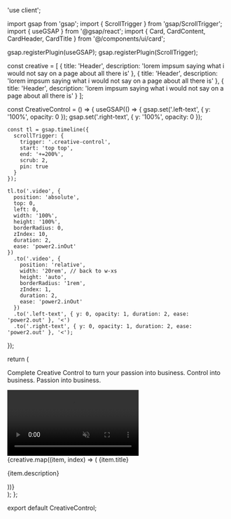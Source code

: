 'use client';

import gsap from 'gsap';
import { ScrollTrigger } from 'gsap/ScrollTrigger';
import { useGSAP } from '@gsap/react';
import { Card, CardContent, CardHeader, CardTitle } from '@/components/ui/card';

gsap.registerPlugin(useGSAP);
gsap.registerPlugin(ScrollTrigger);

const creative = [
{ title: 'Header', description: 'lorem impsum saying what i would not say on a page about all there is' },
{ title: 'Header', description: 'lorem impsum saying what i would not say on a page about all there is' },
{ title: 'Header', description: 'lorem impsum saying what i would not say on a page about all there is' }
];

const CreativeControl = () => {
useGSAP(() => {
gsap.set('.left-text', { y: '100%', opacity: 0 });
gsap.set('.right-text', { y: '100%', opacity: 0 });

    const tl = gsap.timeline({
      scrollTrigger: {
        trigger: '.creative-control',
        start: 'top top',
        end: '+=200%',
        scrub: 2,
        pin: true
      }
    });

    tl.to('.video', {
      position: 'absolute',
      top: 0,
      left: 0,
      width: '100%',
      height: '100%',
      borderRadius: 0,
      zIndex: 10,
      duration: 2,
      ease: 'power2.inOut'
    })
      .to('.video', {
        position: 'relative',
        width: '20rem', // back to w-xs
        height: 'auto',
        borderRadius: '1rem',
        zIndex: 1,
        duration: 2,
        ease: 'power2.inOut'
      })
      .to('.left-text', { y: 0, opacity: 1, duration: 2, ease: 'power2.out' }, '<')
      .to('.right-text', { y: 0, opacity: 1, duration: 2, ease: 'power2.out' }, '<');

});

return (
<div className="creative-control relative space-y-12 py-12 flex flex-col sm:flex-row gap-6 overflow-hidden">
<div className="left-text min-h-full sm:basis-1/3 flex justify-center place-items-center text-center z-10">
<p className="sm:my-auto text-start">
Complete Creative Control to turn your passion into business. Control into business. Passion into business.
</p>
</div>
<div className="sm:basis-1/3 flex flex-col items-center justify-center relative">
<video
src={'https://www.w3schools.com/html/mov_bbb.mp4'} // use direct mp4
className="video w-xs bg-orange-200 aspect-[9/12] rounded-xl object-cover"
autoPlay
loop
muted ></video>
</div>
<div className="right-text flex flex-col sm:basis-1/3 justify-center items-center h-fit z-10">
{creative.map((item, index) => (
<Card
            key={index}
            className="shadow-none"
          >
<CardHeader>
<CardTitle className="text-base text-primary">{item.title}</CardTitle>
</CardHeader>
<CardContent>
<p>{item.description}</p>
</CardContent>
</Card>
))}
</div>
</div>
);
};

export default CreativeControl;
